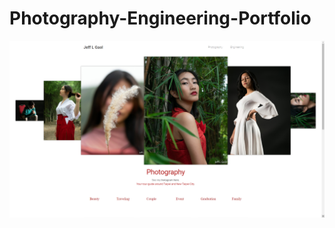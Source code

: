 # Photography-Engineering-Portfolio
![alt text](https://github.com/jefflgaol/Photography-Engineering-Portfolio/blob/master/result.png)
